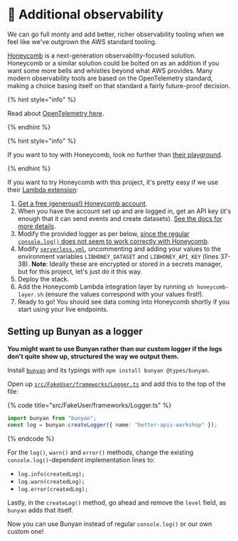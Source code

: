 # 👀 Additional observability

We can go full monty and add better, richer observability tooling when we feel like we've outgrown the AWS standard tooling.

[Honeycomb](https://www.honeycomb.io) is a next-generation observability-focused solution. Honeycomb or a similar solution could be bolted on as an addition if you want some more bells and whistles beyond what AWS provides. Many modern observability tools are based on the OpenTelemetry standard, making a choice basing itself on that standard a fairly future-proof decision.

{% hint style="info" %}

Read about [OpenTelemetry here](https://leaddev.com/monitoring-observability/rise-opentelemetry).

{% endhint %}

{% hint style="info" %}

If you want to toy with Honeycomb, look no further than [their playground](https://www.honeycomb.io/play/).

{% endhint %}

If you want to try Honeycomb with this project, it's pretty easy if we use their [Lambda extension](https://github.com/honeycombio/honeycomb-lambda-extension):

1. [Get a free (generous!) Honeycomb account](https://www.honeycomb.io).
2. When you have the account set up and are logged in, get an API key (it's enough that it can send events and create datasets). [See the docs for more details](https://docs.honeycomb.io/api/api-keys/).
3. Modify the provided logger as per below, [since the regular `console.log()` does not seem to work correctly with Honeycomb](https://docs.honeycomb.io/getting-data-in/integrations/aws/aws-lambda/#javascript).
4. Modify [`serverless.yml`](https://github.com/mikaelvesavuori/better-apis-workshop/blob/main/serverless.yml), uncommenting and adding your values to the environment variables `LIBHONEY_DATASET` and `LIBHONEY_API_KEY` (lines 37-38). **Note**: Ideally these are encrypted or stored in a secrets manager, but for this project, let's just do it this way.
5. Deploy the stack.
6. Add the Honeycomb Lambda integration layer by running `sh honeycomb-layer.sh` (ensure the values correspond with your values first!).
7. Ready to go! You should see data coming into Honeycomb shortly if you start using your live endpoints.

## Setting up Bunyan as a logger

**You might want to use Bunyan rather than our custom logger if the logs don't quite show up, structured the way we output them.**

Install [`bunyan`](https://github.com/trentm/node-bunyan) and its typings with `npm install bunyan @types/bunyan`.

Open up [`src/FakeUser/frameworks/Logger.ts`](https://github.com/mikaelvesavuori/better-apis-workshop/blob/main/src/FakeUser/frameworks/Logger.ts) and add this to the top of the file:

{% code title="src/FakeUser/frameworks/Logger.ts" %}

```typescript
import bunyan from "bunyan";
const log = bunyan.createLogger({ name: "better-apis-workshop" });
```

{% endcode %}

For the `log()`, `warn()` and `error()` methods, change the existing `console.log()`-dependent implementation lines to:

- `log.info(createdLog);`
- `log.warn(createdLog);`
- `log.error(createdLog);`

Lastly, in the `createLog()` method, go ahead and remove the `level` field, as `bunyan` adds that itself.

Now you can use Bunyan instead of regular `console.log()` or our own custom one!
